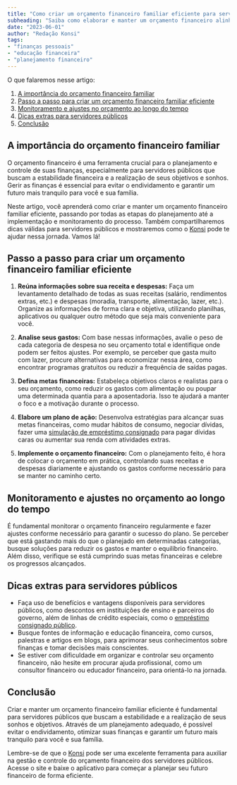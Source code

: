```yaml
---
title: "Como criar um orçamento financeiro familiar eficiente para servidores públicos"
subheading: "Saiba como elaborar e manter um orçamento financeiro alinhado aos seus objetivos e necessidades como servidor público."
date: "2023-06-01"
author: "Redação Konsi"
tags:
- "finanças pessoais"
- "educação financeira"
- "planejamento financeiro"
---
```


O que falaremos nesse artigo:

1. [A importância do orçamento financeiro familiar](#importancia)
2. [Passo a passo para criar um orçamento financeiro familiar eficiente](#passos)
3. [Monitoramento e ajustes no orçamento ao longo do tempo](#monitoramento)
4. [Dicas extras para servidores públicos](#dicas)
5. [Conclusão](#conclusao)

<a name="importancia"></a>
## A importância do orçamento financeiro familiar

O orçamento financeiro é uma ferramenta crucial para o planejamento e controle de suas finanças, especialmente para servidores públicos que buscam a estabilidade financeira e a realização de seus objetivos e sonhos. Gerir as finanças é essencial para evitar o endividamento e garantir um futuro mais tranquilo para você e sua família.

Neste artigo, você aprenderá como criar e manter um orçamento financeiro familiar eficiente, passando por todas as etapas do planejamento até a implementação e monitoramento do processo. Também compartilharemos dicas válidas para servidores públicos e mostraremos como o [Konsi](https://konsi.com.br/) pode te ajudar nessa jornada. Vamos lá!

<a name="passos"></a>
## Passo a passo para criar um orçamento financeiro familiar eficiente

1. **Reúna informações sobre sua receita e despesas:** Faça um levantamento detalhado de todas as suas receitas (salário, rendimentos extras, etc.) e despesas (moradia, transporte, alimentação, lazer, etc.). Organize as informações de forma clara e objetiva, utilizando planilhas, aplicativos ou qualquer outro método que seja mais conveniente para você.

2. **Analise seus gastos:** Com base nessas informações, avalie o peso de cada categoria de despesa no seu orçamento total e identifique onde podem ser feitos ajustes. Por exemplo, se perceber que gasta muito com lazer, procure alternativas para economizar nessa área, como encontrar programas gratuitos ou reduzir a frequência de saídas pagas.

3. **Defina metas financeiras:** Estabeleça objetivos claros e realistas para o seu orçamento, como reduzir os gastos com alimentação ou poupar uma determinada quantia para a aposentadoria. Isso te ajudará a manter o foco e a motivação durante o processo.

4. **Elabore um plano de ação:** Desenvolva estratégias para alcançar suas metas financeiras, como mudar hábitos de consumo, negociar dívidas, fazer uma [simulação de empréstimo consignado](https://konsi.com.br/simular-emprestimo-consignado) para pagar dívidas caras ou aumentar sua renda com atividades extras.

5. **Implemente o orçamento financeiro:** Com o planejamento feito, é hora de colocar o orçamento em prática, controlando suas receitas e despesas diariamente e ajustando os gastos conforme necessário para se manter no caminho certo.

<a name="monitoramento"></a>
## Monitoramento e ajustes no orçamento ao longo do tempo

É fundamental monitorar o orçamento financeiro regularmente e fazer ajustes conforme necessário para garantir o sucesso do plano. Se perceber que está gastando mais do que o planejado em determinadas categorias, busque soluções para reduzir os gastos e manter o equilíbrio financeiro. Além disso, verifique se está cumprindo suas metas financeiras e celebre os progressos alcançados.

<a name="dicas"></a>
## Dicas extras para servidores públicos

- Faça uso de benefícios e vantagens disponíveis para servidores públicos, como descontos em instituições de ensino e parceiros do governo, além de linhas de crédito especiais, como o [empréstimo consignado público](https://konsi.com.br/5-motivos-para-escolher-o-credito-consignado-publico).
- Busque fontes de informação e educação financeira, como cursos, palestras e artigos em blogs, para aprimorar seus conhecimentos sobre finanças e tomar decisões mais conscientes.
- Se estiver com dificuldade em organizar e controlar seu orçamento financeiro, não hesite em procurar ajuda profissional, como um consultor financeiro ou educador financeiro, para orientá-lo na jornada.

<a name="conclusao"></a>
## Conclusão

Criar e manter um orçamento financeiro familiar eficiente é fundamental para servidores públicos que buscam a estabilidade e a realização de seus sonhos e objetivos. Através de um planejamento adequado, é possível evitar o endividamento, otimizar suas finanças e garantir um futuro mais tranquilo para você e sua família.

Lembre-se de que o [Konsi](https://konsi.com.br/) pode ser uma excelente ferramenta para auxiliar na gestão e controle do orçamento financeiro dos servidores públicos. Acesse o site e baixe o aplicativo para começar a planejar seu futuro financeiro de forma eficiente.